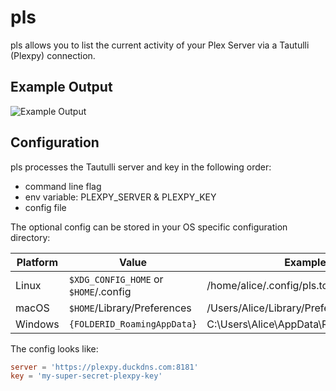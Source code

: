 # pls

pls allows you to list the current activity of your Plex Server via a Tautulli (Plexpy) connection.

## Example Output

![Example Output](https://i.imgur.com/wJu1Ayl.png)

## Configuration

pls processes the Tautulli server and key in the following order:
- command line flag
- env variable: PLEXPY_SERVER & PLEXPY_KEY
- config file

The optional config can be stored in your OS specific configuration directory:

| Platform | Value                                  | Example                                    |
| -------- | -------------------------------------- | ------------------------------------------ |
| Linux    | `$XDG_CONFIG_HOME` or `$HOME`/.config  | /home/alice/.config/pls.toml               |
| macOS    | `$HOME`/Library/Preferences            | /Users/Alice/Library/Preferences/pls.toml  |
| Windows  | `{FOLDERID_RoamingAppData}`            | C:\Users\Alice\AppData\Roaming\pls.toml    |

The config looks like:

```toml
server = 'https://plexpy.duckdns.com:8181'
key = 'my-super-secret-plexpy-key'
```

